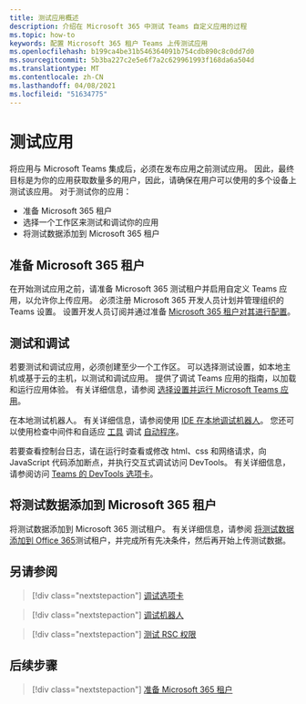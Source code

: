 ```yaml
---
title: 测试应用概述
description: 介绍在 Microsoft 365 中测试 Teams 自定义应用的过程
ms.topic: how-to
keywords: 配置 Microsoft 365 租户 Teams 上传测试应用
ms.openlocfilehash: b199ca4be31b546364091b754cdb890c8c0dd7d0
ms.sourcegitcommit: 5b3ba227c2e5e6f7a2c629961993f168da6a504d
ms.translationtype: MT
ms.contentlocale: zh-CN
ms.lasthandoff: 04/08/2021
ms.locfileid: "51634775"
---
```

# <a name="test-your-app"></a>测试应用

将应用与 Microsoft Teams 集成后，必须在发布应用之前测试应用。 因此，最终目标是为你的应用获取数量多的用户，因此，请确保在用户可以使用的多个设备上测试该应用。 对于测试你的应用：

* 准备 Microsoft 365 租户
* 选择一个工作区来测试和调试你的应用
* 将测试数据添加到 Microsoft 365 租户

## <a name="prepare-your-microsoft-365-tenant"></a>准备 Microsoft 365 租户

在开始测试应用之前，请准备 Microsoft 365 测试租户并启用自定义 Teams 应用，以允许你上传应用。 必须注册 Microsoft 365 开发人员计划并管理组织的 Teams 设置。 设置开发人员订阅并通过准备 [Microsoft 365 租户对其进行配置](~/concepts/build-and-test/prepare-your-o365-tenant.md)。

## <a name="test-and-debug"></a>测试和调试

若要测试和调试应用，必须创建至少一个工作区。 可以选择测试设置，如本地主机或基于云的主机，以测试和调试应用。 提供了调试 Teams 应用的指南，以加载和运行应用体验。 有关详细信息，请参阅 [选择设置并运行 Microsoft Teams 应用](~/concepts/build-and-test/debug.md)。

在本地测试机器人。 有关详细信息，请参阅使用 [IDE 在本地调试机器人](~/bots/how-to/debug/locally-with-an-ide.md)。 您还可以使用检查中间件和自适应 [工具](/azure/bot-service/bot-service-debug-inspection-middleware?view=azure-bot-service-4.0&tabs=csharp&preserve-view=true) 调试 [自动程序](/azure/bot-service/bot-service-debug-adaptive-tools?view=azure-bot-service-4.0&preserve-view=true)。 

若要查看控制台日志，请在运行时查看或修改 html、css 和网络请求，向 JavaScript 代码添加断点，并执行交互式调试访问 DevTools。 有关详细信息，请参阅访问 [Teams 的 DevTools 选项卡](~/tabs/how-to/developer-tools.md)。 

## <a name="add-test-data-to-your-microsoft-365-tenant"></a>将测试数据添加到 Microsoft 365 租户

将测试数据添加到 Microsoft 365 测试租户。 有关详细信息，请参阅 [将测试数据添加到 Office 365](~/concepts/build-and-test/test-data.md)测试租户，并完成所有先决条件，然后再开始上传测试数据。

## <a name="see-also"></a>另请参阅

> [!div class="nextstepaction"]
> [调试选项卡](~/tabs/how-to/developer-tools.md)
 
> [!div class="nextstepaction"]
> [调试机器人](~/bots/how-to/debug/locally-with-an-ide.md)

> [!div class="nextstepaction"]
> [测试 RSC 权限](~/graph-api/rsc/test-resource-specific-consent.md)

## <a name="next-step"></a>后续步骤

> [!div class="nextstepaction"]
> [准备 Microsoft 365 租户](~/concepts/build-and-test/prepare-your-o365-tenant.md)
